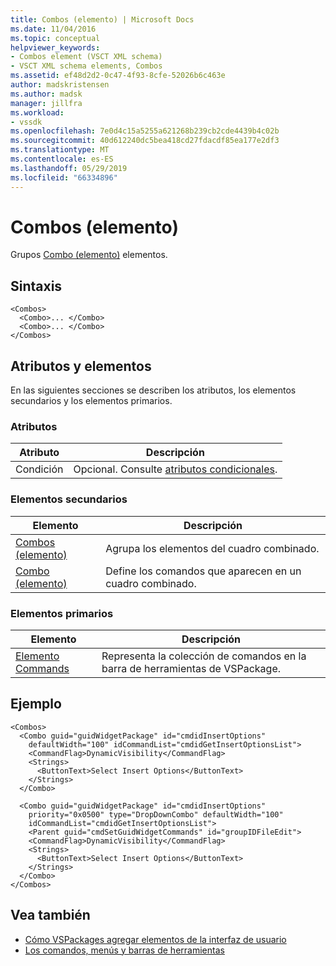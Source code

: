 ```yaml
---
title: Combos (elemento) | Microsoft Docs
ms.date: 11/04/2016
ms.topic: conceptual
helpviewer_keywords:
- Combos element (VSCT XML schema)
- VSCT XML schema elements, Combos
ms.assetid: ef48d2d2-0c47-4f93-8cfe-52026b6c463e
author: madskristensen
ms.author: madsk
manager: jillfra
ms.workload:
- vssdk
ms.openlocfilehash: 7e0d4c15a5255a621268b239cb2cde4439b4c02b
ms.sourcegitcommit: 40d612240dc5bea418cd27fdacdf85ea177e2df3
ms.translationtype: MT
ms.contentlocale: es-ES
ms.lasthandoff: 05/29/2019
ms.locfileid: "66334896"
---
```

# <a name="combos-element"></a>Combos (elemento)
Grupos [Combo (elemento)](../extensibility/combo-element.md) elementos.

## <a name="syntax"></a>Sintaxis

```
<Combos>
  <Combo>... </Combo>
  <Combo>... </Combo>
</Combos>
```

## <a name="attributes-and-elements"></a>Atributos y elementos
 En las siguientes secciones se describen los atributos, los elementos secundarios y los elementos primarios.

### <a name="attributes"></a>Atributos

|Atributo|Descripción|
|---------------|-----------------|
|Condición|Opcional. Consulte [atributos condicionales](../extensibility/vsct-xml-schema-conditional-attributes.md).|

### <a name="child-elements"></a>Elementos secundarios

|Elemento|Descripción|
|-------------|-----------------|
|[Combos (elemento)](../extensibility/combos-element.md)|Agrupa los elementos del cuadro combinado.|
|[Combo (elemento)](../extensibility/combo-element.md)|Define los comandos que aparecen en un cuadro combinado.|

### <a name="parent-elements"></a>Elementos primarios

|Elemento|Descripción|
|-------------|-----------------|
|[Elemento Commands](../extensibility/commands-element.md)|Representa la colección de comandos en la barra de herramientas de VSPackage.|

## <a name="example"></a>Ejemplo

```
<Combos>
  <Combo guid="guidWidgetPackage" id="cmdidInsertOptions"
    defaultWidth="100" idCommandList="cmdidGetInsertOptionsList">
    <CommandFlag>DynamicVisibility</CommandFlag>
    <Strings>
      <ButtonText>Select Insert Options</ButtonText>
    </Strings>
  </Combo>

  <Combo guid="guidWidgetPackage" id="cmdidInsertOptions"
    priority="0x0500" type="DropDownCombo" defaultWidth="100"
    idCommandList="cmdidGetInsertOptionsList">
    <Parent guid="cmdSetGuidWidgetCommands" id="groupIDFileEdit">
    <CommandFlag>DynamicVisibility</CommandFlag>
    <Strings>
      <ButtonText>Select Insert Options</ButtonText>
    </Strings>
  </Combo>
</Combos>
```

## <a name="see-also"></a>Vea también
- [Cómo VSPackages agregar elementos de la interfaz de usuario](../extensibility/internals/how-vspackages-add-user-interface-elements.md)
- [Los comandos, menús y barras de herramientas](../extensibility/internals/commands-menus-and-toolbars.md)
